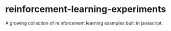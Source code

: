 # reinforcement-learning-experiments
A growing collection of reinforcement learning examples built in javascript.
